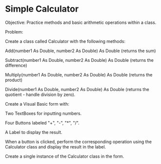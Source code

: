 # Simple Calculator

Objective: Practice methods and basic arithmetic operations within a class.

Problem:

  Create a class called Calculator with the following methods:

  Add(number1 As Double, number2 As Double) As Double (returns the sum)

  Subtract(number1 As Double, number2 As Double) As Double (returns the difference)

  Multiply(number1 As Double, number2 As Double) As Double (returns the product)
  
  Divide(number1 As Double, number2 As Double) As Double (returns the quotient - handle division by zero).

Create a Visual Basic form with:

  Two TextBoxes for inputting numbers.

  Four Buttons labeled "+", "-", "*", "/".

  A Label to display the result.

When a button is clicked, perform the corresponding operation using the Calculator class and display the result in the label.

Create a single instance of the Calculator class in the form.
